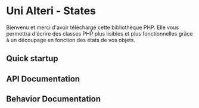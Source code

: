 Uni Alteri - States
===================

Bienvenu et merci d'avoir téléchargé cette bibliothèque PHP.
Elle vous permettra d'écrire des classes PHP plus lisibles et plus fonctionnelles grâce à un découpage
en fonction des états de vos objets.

Quick startup
-------------


API Documentation
-----------------


Behavior Documentation
----------------------
